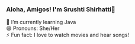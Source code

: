 ### Aloha, Amigos! I'm Srushti Shirhatti👋<br />
🌱 I’m currently learning Java <br />
😄 Pronouns: She/Her<br />
⚡ Fun fact: I love to watch movies and hear songs!

<!--
**Srushtii29/Srushtii29** is a ✨ _special_ ✨ repository because its `README.md` (this file) appears on your GitHub profile.

Here are some ideas to get you started:

- 🔭 I’m currently working on ...
- 🌱 I’m currently learning ...
- 👯 I’m looking to collaborate on ...
- 🤔 I’m looking for help with ...
- 💬 Ask me about ...
- 📫 How to reach me: ...
- 😄 Pronouns: ...
- ⚡ Fun fact: ...
-->
